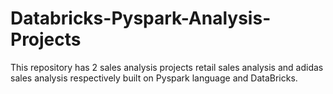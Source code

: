 # Databricks-Pyspark-Analysis-Projects
This repository has 2 sales analysis projects retail sales analysis and adidas sales analysis respectively built on Pyspark language and DataBricks.
